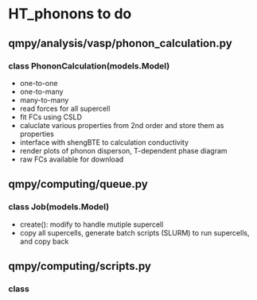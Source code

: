 # HT_phonons to do

## qmpy/analysis/vasp/phonon_calculation.py
### class PhononCalculation(models.Model) 
- one-to-one 
- one-to-many
- many-to-many 
- read forces for all supercell
- fit FCs using CSLD
- caluclate various properties from 2nd order and store them as properties
- interface with shengBTE to calculation conductivity
- render plots of phonon disperson, T-dependent phase diagram
- raw FCs available for download

## qmpy/computing/queue.py
### class Job(models.Model)
- create(): modify to handle mutiple supercell
- copy all supercells, generate batch scripts (SLURM) to run supercells, and copy back

## qmpy/computing/scripts.py
### class 
